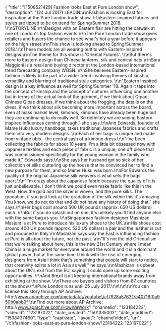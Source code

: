 {
    "title": "[1508521429] Fashion looks East at Pure London show",
    "description": "(24 Jul 2017) LEADIN:\r\nFashion is looking East for inspiration at the Pure London trade show. \r\nEastern-inspired fabrics and styles are tipped to be on trend for Spring\/Summer 2018.  \r\nSTORYLINE:\r\nDesigns with an Eastern flair are hitting the catwalk at one of London's top fashion events.\r\nThe Pure London trade show gives retailers and buyers the chance to see what's hot a year before it appears on the high street.\r\nThis show is looking ahead to Spring\/Summer 2018.\r\nThese models are all wearing outfits with Eastern-inspired designs.\r\nThe theme for this show is 'Oriental Futures'. \r\nBut there's more to Eastern design than Chinese lanterns, silk and conical hats.\r\nSara Maggioni is a retail and buying director at the London-based international trend forecasting company WGSN. \r\nShe believes Eastern-inspired fashion is likely to be part of a wider trend involving themes of kinship, versatility and blurring of traditional style categories. \r\n\"Eastern inspired design is a key influence as well for Spring\/Summer '18. Again it taps into the concept of kinship and the concept of cultures influencing one another but in terms of the actual look of the garment, if we think about Qipao, Chinese Qipao dresses, if we think about the frogging, the details on the dress, if we think about silk becoming more important across the board, even at mass market level, kimonos, kimonos have already been huge but they are continuing to do really well. So definitely we are seeing Eastern inspired influences coming through,\" she says.\r\nAnn Edwards, founder of Mame Huku luxury handbags, takes traditional Japanese fabrics and crafts them into very modern designs. \r\nEach of her bags is unique and made from vintage obis - the central sash of a kimono dress.\r\n\"I've been collecting the fabrics for about 10 years. I'm a little bit obsessed now with Japanese textiles and each piece of fabric is a unique, one off piece that was commissioned specifically for the young woman in the family who made it,\" Edwards says.\r\nShe says her husband got so sick of her collection of silks cluttering up the house that he convinced her to find a new purpose for them, and so Mame Huku was born.\r\nFor Edwards the quality of the original Japanese silk weavers is what sets the bags apart.\r\n\"I'm crazy about the Japanese fabric because the quality of it is just unbelievable. I don't think we could even make fabric like this in the West. How the gold and the silver is woven, and the pure silks. The gradation, if you just look at the gradation of the silk within this it's amazing. You know, we do not do that and do not have any history of doing that,\" she says.\r\nHer bags cost around 500 UK pounds (approx. 650 US dollars) each. \r\nBut if you do splash out on one, it's unlikely you'll find anyone else with the same bag as you. \r\nSingaporean fashion designer Mashizan Masjum is at Pure to introduce his luxury shoes to the UK.\r\nHis shoes cost around 400 UK pounds (approx. 520 US dollars) a pair and the leather is cut and produced in Italy.\r\nMashizan says way the East is influencing fashion at Pure is all about the future, not the past. \r\n\"It's not the old Orientalism that we're talking about here, this is the new 21st Century where I mean China is a huge market for everyone around the world and it is a dominant global power, but at the same time I think with the rise of emerging designers from Asia I think that's something that people will start to notice, that creativity exists a lot in Asia as well,\" he says.\r\nMashizan is upbeat about the UK's exit from the EU, saying it could open up some exciting opportunities. \r\nAnd Brexit isn't keeping international brands away from exhibiting at the show. \r\nThere are buyers and visitors from 87 countries at the show.\r\nPure London runs until 25 July 2017.\r\n\r\n\r\nYou can license this story through AP Archive: http:\/\/www.aparchive.com\/metadata\/youtube\/cf7928a5763f7c40716f0a950b0abb9f \r\nFind out more about AP Archive: http:\/\/www.aparchive.com\/HowWeWork",
    "channelid": "123184222",
    "videoid": "123197022",
    "date_created": "1501335002",
    "date_modified": "1508437460",
    "type": "captivate",
    "layout": "channelVideo",
    "url": "\/c1\/fashion-looks-east-at-pure-london-show\/123184222-123197022"
}